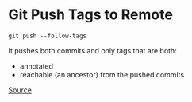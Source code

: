 # Git Push Tags to Remote

``git push --follow-tags``

It pushes both commits and only tags that are both:

- annotated
- reachable (an ancestor) from the pushed commits

[Source](http://stackoverflow.com/questions/5195859/push-a-tag-to-a-remote-repository-using-git)
